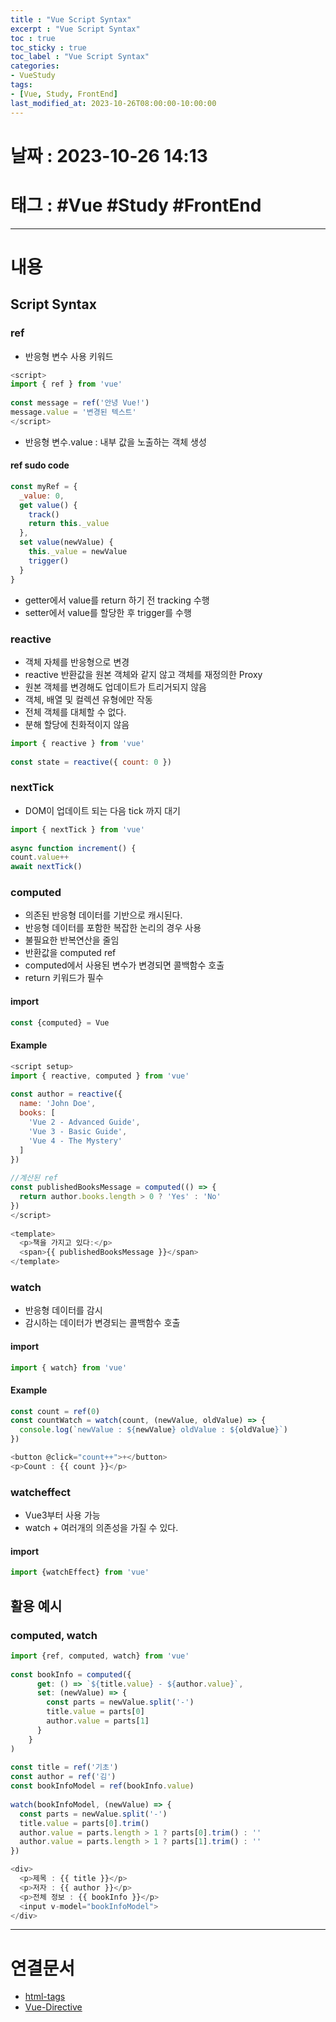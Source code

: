 ```yaml
---
title : "Vue Script Syntax"
excerpt : "Vue Script Syntax"
toc : true
toc_sticky : true
toc_label : "Vue Script Syntax"
categories:
- VueStudy
tags:
- [Vue, Study, FrontEnd]
last_modified_at: 2023-10-26T08:00:00-10:00:00
---
```


# 날짜 : 2023-10-26 14:13

# 태그 : #Vue #Study #FrontEnd
---

# 내용

## Script Syntax

### ref
- 반응형 변수 사용 키워드

```javascript
<script>  
import { ref } from 'vue'  
  
const message = ref('안녕 Vue!')  
message.value = '변경된 텍스트'
</script>
```

- 반응형 변수.value : 내부 값을 노출하는 객체 생성

#### ref sudo code

```javascript
const myRef = {  
  _value: 0,  
  get value() {  
    track()  
    return this._value  
  },  
  set value(newValue) {  
    this._value = newValue  
    trigger()  
  }  
}
```

- getter에서 value를 return 하기 전 tracking 수행
- setter에서 value를 할당한 후 trigger를 수행

### reactive
- 객체 자체를 반응형으로 변경
- reactive 반환값을 원본 객체와 같지 않고 객체를 재정의한 Proxy
- 원본 객체를 변경해도 업데이트가 트리거되지 않음
- 객체, 배열 및 컬렉션 유형에만 작동
- 전체 객체를 대체할 수 없다.
- 분해 할당에 친화적이지 않음

```javascript
import { reactive } from 'vue'  
  
const state = reactive({ count: 0 })
```

### nextTick
- DOM이 업데이트 되는 다음 tick 까지 대기

```javascript
import { nextTick } from 'vue'  
  
async function increment() {  
count.value++  
await nextTick()
```

### computed
- 의존된 반응형 데이터를 기반으로 캐시된다.
- 반응형 데이터를 포함한 복잡한 논리의 경우 사용
- 불필요한 반복연산을 줄임
- 반환값을 computed ref
- computed에서 사용된 변수가 변경되면 콜백함수 호출
- return 키워드가 필수

#### import

```javascript
const {computed} = Vue
```

#### Example

```javascript
<script setup>  
import { reactive, computed } from 'vue'  
  
const author = reactive({  
  name: 'John Doe',  
  books: [  
    'Vue 2 - Advanced Guide',  
    'Vue 3 - Basic Guide',  
    'Vue 4 - The Mystery'  
  ]  
})  
  
//계산된 ref
const publishedBooksMessage = computed(() => {  
  return author.books.length > 0 ? 'Yes' : 'No'  
})  
</script>  
  
<template>  
  <p>책을 가지고 있다:</p>  
  <span>{{ publishedBooksMessage }}</span>  
</template>
```

### watch
- 반응형 데이터를 감시
- 감시하는 데이터가 변경되는 콜백함수 호출

#### import

```javascript
import { watch} from 'vue'
```

#### Example

```javascript
const count = ref(0)  
const countWatch = watch(count, (newValue, oldValue) => {  
  console.log(`newValue : ${newValue} oldValue : ${oldValue}`)  
})

<button @click="count++">+</button>  
<p>Count : {{ count }}</p>
```

### watcheffect
- Vue3부터 사용 가능
- watch + 여러개의 의존성을 가질 수 있다.

#### import

```javascript
import {watchEffect} from 'vue'
```

## 활용 예시

### computed, watch

```javascript
import {ref, computed, watch} from 'vue'  
  
const bookInfo = computed({  
      get: () => `${title.value} - ${author.value}`,  
      set: (newValue) => {  
        const parts = newValue.split('-')  
        title.value = parts[0]  
        author.value = parts[1]  
      }  
    }  
)  
  
const title = ref('기초')  
const author = ref('김')  
const bookInfoModel = ref(bookInfo.value)  
  
watch(bookInfoModel, (newValue) => {  
  const parts = newValue.split('-')  
  title.value = parts[0].trim()  
  author.value = parts.length > 1 ? parts[0].trim() : ''  
  author.value = parts.length > 1 ? parts[1].trim() : ''  
})

<div>  
  <p>제목 : {{ title }}</p>  
  <p>저자 : {{ author }}</p>  
  <p>전체 정보 : {{ bookInfo }}</p>  
  <input v-model="bookInfoModel">  
</div>
```

---

# 연결문서
- [html-tags](../../webcommon/webcommon-html-tags)
- [Vue-Directive](../../vuestudy/vuestudy-Vue-Directive)